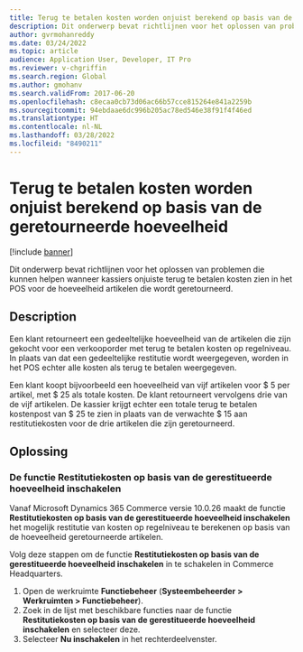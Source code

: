 ```yaml
---
title: Terug te betalen kosten worden onjuist berekend op basis van de geretourneerde hoeveelheid
description: Dit onderwerp bevat richtlijnen voor het oplossen van problemen die kunnen helpen wanneer kassiers onjuiste terug te betalen kosten zien in het POS voor de hoeveelheid artikelen die wordt geretourneerd.
author: gvrmohanreddy
ms.date: 03/24/2022
ms.topic: article
audience: Application User, Developer, IT Pro
ms.reviewer: v-chgriffin
ms.search.region: Global
ms.author: gmohanv
ms.search.validFrom: 2017-06-20
ms.openlocfilehash: c8ecaa0cb73d06ac66b57cce815264e841a2259b
ms.sourcegitcommit: 94ebdaae6dc996b205ac78ed546e38f91f4f46ed
ms.translationtype: HT
ms.contentlocale: nl-NL
ms.lasthandoff: 03/28/2022
ms.locfileid: "8490211"
---
```

# <a name="refundable-charges-are-miscalculated-based-on-the-quantity-returned"></a>Terug te betalen kosten worden onjuist berekend op basis van de geretourneerde hoeveelheid

[!include [banner](../../includes/banner.md)]

Dit onderwerp bevat richtlijnen voor het oplossen van problemen die kunnen helpen wanneer kassiers onjuiste terug te betalen kosten zien in het POS voor de hoeveelheid artikelen die wordt geretourneerd.

## <a name="description"></a>Description

Een klant retourneert een gedeeltelijke hoeveelheid van de artikelen die zijn gekocht voor een verkooporder met terug te betalen kosten op regelniveau. In plaats van dat een gedeeltelijke restitutie wordt weergegeven, worden in het POS echter alle kosten als terug te betalen weergegeven.

Een klant koopt bijvoorbeeld een hoeveelheid van vijf artikelen voor $ 5 per artikel, met $ 25 als totale kosten. De klant retourneert vervolgens drie van de vijf artikelen. De kassier krijgt echter een totale terug te betalen kostenpost van $ 25 te zien in plaats van de verwachte $ 15 aan restitutiekosten voor de drie artikelen die zijn geretourneerd.

## <a name="resolution"></a>Oplossing

### <a name="turn-on-the-enable-refunding-charges-based-on-the-refunded-quantity-feature"></a>De functie Restitutiekosten op basis van de gerestitueerde hoeveelheid inschakelen

Vanaf Microsoft Dynamics 365 Commerce versie 10.0.26 maakt de functie **Restitutiekosten op basis van de gerestitueerde hoeveelheid inschakelen** het mogelijk restitutie van kosten op regelniveau te berekenen op basis van de hoeveelheid geretourneerde artikelen.

Volg deze stappen om de functie **Restitutiekosten op basis van de gerestitueerde hoeveelheid inschakelen** in te schakelen in Commerce Headquarters.

1. Open de werkruimte **Functiebeheer** (**Systeembeheerder \> Werkruimten \> Functiebeheer**).
1. Zoek in de lijst met beschikbare functies naar de functie **Restitutiekosten op basis van de gerestitueerde hoeveelheid inschakelen** en selecteer deze.
1. Selecteer **Nu inschakelen** in het rechterdeelvenster.
